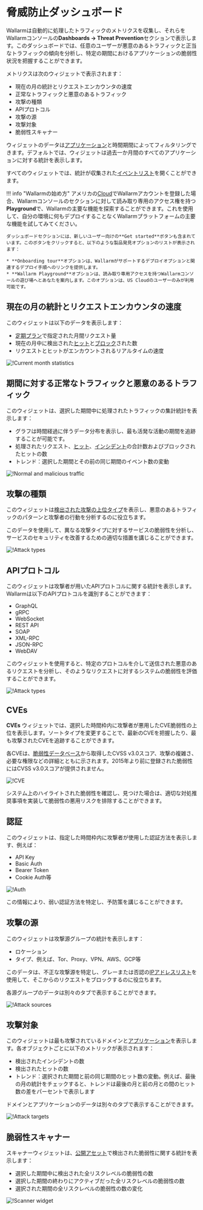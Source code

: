 # 脅威防止ダッシュボード

Wallarmは自動的に処理したトラフィックのメトリクスを収集し、それらをWallarmコンソールの**Dashboards → Threat Prevention**セクションで表示します。このダッシュボードでは、任意のユーザーが悪意のあるトラフィックと正当なトラフィックの傾向を分析し、特定の期間におけるアプリケーションの脆弱性状況を把握することができます。

メトリクスは次のウィジェットで表示されます：

* 現在の月の統計とリクエストエンカウンタの速度
* 正常なトラフィックと悪意のあるトラフィック
* 攻撃の種類
* APIプロトコル
* 攻撃の源
* 攻撃対象
* 脆弱性スキャナー

ウィジェットのデータは[アプリケーション](../settings/applications.ja.md)と時間期間によってフィルタリングできます。デフォルトでは、ウィジェットは過去一か月間のすべてのアプリケーションに対する統計を表示します。

すべてのウィジェットでは、統計が収集された[イベントリスト](../events/check-attack.ja.md)を開くことができます。

!!! info "Wallarmの始め方"
    アメリカの[Cloud](../../about-wallarm/overview.ja.md#cloud)でWallarmアカウントを登録した場合、Wallarmコンソールのセクションに対して読み取り専用のアクセス権を持つ**Playground**で、Wallarmの主要な機能を探索することができます。これを使用して、自分の環境に何もデプロイすることなくWallarmプラットフォームの主要な機能を試してみてください。
    
    ダッシュボードセクションには、新しいユーザー向けの**Get started**ボタンも含まれています。このボタンをクリックすると、以下のような製品発見オプションのリストが表示されます：
    
    * **Onboarding tour**オプションは、Wallarmがサポートするデプロイオプションと関連するデプロイ手順へのリンクを提供します。
    * **Wallarm Playground**オプションは、読み取り専用アクセスを持つWallarmコンソールの遊び場へとあなたを案内します。このオプションは、US Cloudのユーザーのみが利用可能です。

## 現在の月の統計とリクエストエンカウンタの速度

このウィジェットは以下のデータを表示します：

* [定期プラン](../../about-wallarm/subscription-plans.ja.md)で指定された月間リクエスト量
* 現在の月中に検出された[ヒット](../../about-wallarm/protecting-against-attacks.ja.md#hit)と[ブロック](../../admin-en/configure-wallarm-mode.ja.md)された数
* リクエストとヒットがエンカウントされるリアルタイムの速度

![!Current month statistics](../../images/user-guides/dashboard/current-month-stats.png)

## 期間に対する正常なトラフィックと悪意のあるトラフィック

このウィジェットは、選択した期間中に処理されたトラフィックの集計統計を表示します：

* グラフは時間経過に伴うデータ分布を表示し、最も活発な活動の期間を追跡することが可能です。
* 処理されたリクエスト、[ヒット](../../glossary-en.ja.md#hit)、[インシデント](../../glossary-en.ja.md#security-incident)の合計数およびブロックされたヒットの数
* トレンド：選択した期間とその前の同じ期間のイベント数の変動

![!Normal and malicious traffic](../../images/user-guides/dashboard/traffic-stats.png)

## 攻撃の種類

このウィジェットは[検出された攻撃の上位タイプ](../../attacks-vulns-list.ja.md)を表示し、悪意のあるトラフィックのパターンと攻撃者の行動を分析するのに役立ちます。

このデータを使用して、異なる攻撃タイプに対するサービスの脆弱性を分析し、サービスのセキュリティを改善するための適切な措置を講じることができます。

![!Attack types](../../images/user-guides/dashboard/attack-types.png)

## APIプロトコル

このウィジェットは攻撃者が用いたAPIプロトコルに関する統計を表示します。Wallarmは以下のAPIプロトコルを識別することができます：

* GraphQL
* gRPC
* WebSocket
* REST API
* SOAP
* XML-RPC
* JSON-RPC
* WebDAV

このウィジェットを使用すると、特定のプロトコルを介して送信された悪意のあるリクエストを分析し、そのようなリクエストに対するシステムの脆弱性を評価することができます。

![!Attack types](../../images/user-guides/dashboard/api-protocols.png)

## CVEs

**CVEs** ウィジェットでは、選択した時間枠内に攻撃者が悪用したCVE脆弱性の上位を表示します。ソートタイプを変更することで、最新のCVEを把握したり、最も攻撃されたCVEを追跡することができます。

各CVEは、[脆弱性データベース](https://vulners.com/)から取得したCVSS v3.0スコア、攻撃の複雑さ、必要な権限などの詳細とともに示されます。2015年より前に登録された脆弱性にはCVSS v3.0スコアが提供されません。

![!CVE](../../images/user-guides/dashboard/cves.png)

システム上のハイライトされた脆弱性を確認し、見つけた場合は、適切な対処推奨事項を実装して脆弱性の悪用リスクを排除することができます。

## 認証

このウィジェットは、指定した時間枠内に攻撃者が使用した認証方法を表示します、例えば：

* API Key
* Basic Auth
* Bearer Token
* Cookie Auth等

![!Auth](../../images/user-guides/dashboard/authentication.png)

この情報により、弱い認証方法を特定し、予防策を講じることができます。

## 攻撃の源

このウィジェットは攻撃源グループの統計を表示します：

* ロケーション
* タイプ、例えば、Tor、Proxy、VPN、AWS、GCP等

このデータは、不正な攻撃源を特定し、グレーまたは否認の[IPアドレスリスト](../ip-lists/overview.ja.md)を使用して、そこからのリクエストをブロックするのに役立ちます。

各源グループのデータは別々のタブで表示することができます。

![!Attack sources](../../images/user-guides/dashboard/attack-sources.png)

## 攻撃対象

このウィジェットは最も攻撃されているドメインと[アプリケーション](../settings/applications.ja.md)を表示します。各オブジェクトごとに以下のメトリックが表示されます：

* 検出されたインシデントの数
* 検出されたヒットの数
* トレンド：選択された期間と前の同じ期間のヒット数の変動。例えば、最後の月の統計をチェックすると、トレンドは最後の月と前の月との間のヒット数の差をパーセントで表示します

ドメインとアプリケーションのデータは別々のタブで表示することができます。

![!Attack targets](../../images/user-guides/dashboard/attack-targets.png)

## 脆弱性スキャナー

スキャナーウィジェットは、[公開アセット](../scanner.ja.md)で検出された脆弱性に関する統計を表示します：

* 選択した期間中に検出された全リスクレベルの脆弱性の数
* 選択した期間の終わりにアクティブだった全リスクレベルの脆弱性の数
* 選択された期間の全リスクレベルの脆弱性の数の変化

![!Scanner widget](../../images/user-guides/dashboard/dashboard-scanner.png)

<!-- ----------
    
<div class="video-wrapper">
  <iframe width="1280" height="720" src="https://www.youtube.com/embed/6KBn59aGFxQ" frameborder="0" allow="accelerometer; autoplay; encrypted-media; gyroscope; picture-in-picture" allowfullscreen></iframe>
</div> -->